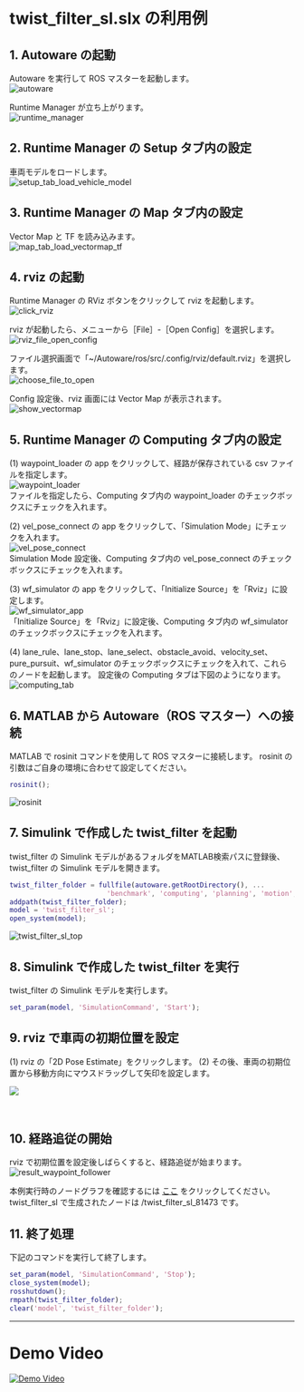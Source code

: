 # twist_filter_sl.slx の利用例
## 1. Autoware の起動
Autoware を実行して ROS マスターを起動します。    
![autoware](../images/run_autoware.png)  

Runtime Manager が立ち上がります。  
![runtime_manager](../images/runtime_manager.png)  

## 2. Runtime Manager の Setup タブ内の設定
車両モデルをロードします。  
![setup_tab_load_vehicle_model](../images/setup_tab_load_vehicle_model.png)  

## 3. Runtime Manager の Map タブ内の設定
Vector Map と TF を読み込みます。  
![map_tab_load_vectormap_tf](../images/map_tab_load_vectormap_tf.png)  

## 4. rviz の起動
Runtime Manager の RViz ボタンをクリックして rviz を起動します。  
![click_rviz](../images/click_rviz.png)  

rviz が起動したら、メニューから［File］-［Open Config］を選択します。  
![rviz_file_open_config](../images/rviz_file_open_config.png)

ファイル選択画面で「~/Autoware/ros/src/.config/rviz/default.rviz」を選択します。  
![choose_file_to_open](../images/choose_file_to_open.png)

Config 設定後、rviz 画面には Vector Map が表示されます。  
![show_vectormap](../images/show_vectormap.png)

## 5. Runtime Manager の Computing タブ内の設定
(1) waypoint_loader の app をクリックして、経路が保存されている csv ファイルを指定します。  
![waypoint_loader](../images/waypoint_loader.png)  
ファイルを指定したら、Computing タブ内の waypoint_loader のチェックボックスにチェックを入れます。  

(2) vel_pose_connect の app をクリックして、「Simulation Mode」にチェックを入れます。  
![vel_pose_connect](images/vel_pose_connect.png)  
Simulation Mode 設定後、Computing タブ内の vel_pose_connect のチェックボックスにチェックを入れます。    

(3) wf_simulator の app をクリックして、「Initialize Source」を「Rviz」に設定します。  
![wf_simulator_app](images/twist_filter/wf_simulator_app.png)  
「Initialize Source」を「Rviz」に設定後、Computing タブ内の wf_simulator のチェックボックスにチェックを入れます。

(4) lane_rule、lane_stop、lane_select、obstacle_avoid、velocity_set、pure_pursuit、wf_simulator のチェックボックスにチェックを入れて、これらのノードを起動します。
設定後の Computing タブは下図のようになります。  
![computing_tab](images/twist_filter/computing_tab.png)

## 6. MATLAB から Autoware（ROS マスター）への接続
MATLAB で rosinit コマンドを使用して ROS マスターに接続します。
rosinit の引数はご自身の環境に合わせて設定してください。
```MATLAB
rosinit();
```  
![rosinit](../images/rosinit.png)

## 7. Simulink で作成した twist_filter を起動
twist_filter の Simulink モデルがあるフォルダをMATLAB検索パスに登録後、twist_filter の Simulink モデルを開きます。
```MATLAB
twist_filter_folder = fullfile(autoware.getRootDirectory(), ...
                        'benchmark', 'computing', 'planning', 'motion', 'waypoint_follower', 'twist_filter');
addpath(twist_filter_folder);
model = 'twist_filter_sl';
open_system(model);
```  
![twist_filter_sl_top](images/twist_filter/twist_filter_sl_top.png)
 
## 8. Simulink で作成した twist_filter を実行
twist_filter の Simulink モデルを実行します。  
```MATLAB
set_param(model, 'SimulationCommand', 'Start');
```

## 9. rviz で車両の初期位置を設定
 (1) rviz の「2D Pose Estimate」をクリックします。
 (2) その後、車両の初期位置から移動方向にマウスドラッグして矢印を設定します。

![](images/2D_Pose_Estimate.png)

<html><br></html>

## 10. 経路追従の開始
rviz で初期位置を設定後しばらくすると、経路追従が始まります。  
![result_waypoint_follower](images/result_waypoint_follower.png)

本例実行時のノードグラフを確認するには 
[ここ](./images/twist_filter/rosgraph_twist_filter.png) をクリックしてください。
twist_filter_sl で生成されたノードは /twist_filter_sl_81473 です。

## 11. 終了処理
下記のコマンドを実行して終了します。  
```MATLAB
set_param(model, 'SimulationCommand', 'Stop');
close_system(model);
rosshutdown();
rmpath(twist_filter_folder);
clear('model', 'twist_filter_folder');
```
---
# Demo Video
[![Demo Video](https://i9.ytimg.com/vi/LNWJ1iG0WoE/mq2.jpg?sqp=CLDI3ukF&rs=AOn4CLAfKJEwYaf6EANbwuGWXy3p13xjtg)](https://youtu.be/LNWJ1iG0WoE)